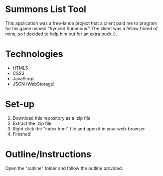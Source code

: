 # Summons List Tool
This application was a free-lance project that a client paid me to program for his game named "Synced Summons."
The client was a fellow friend of mine, so I decided to help him out for an extra buck :).

# Technologies
- HTML5
- CSS3
- JavaScript
- JSON (WebStorage)

# Set-up
1. Download this repository as a .zip file  
2. Extract the .zip file  
3. Right click the "index.html" file and open it in your web-browser  
4. Finished!

# Outline/Instructions
Open the "outline" folder and follow the outline provided.